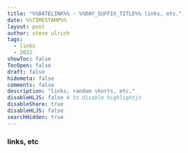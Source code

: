 ```yaml
---
title: "%%DATELINK%% - %%DAY_SUFFIX_TITLE%% links, etc."
date: %%TIMESTAMP%%
layout: post
author: steve ulrich
tags:
  - links
  - 2022
showToc: false
TocOpen: false
draft: false
hidemeta: false
comments: false
description: "links, random shorts, etc."
disableHLJS: false # to disable highlightjs
disableShare: true
disableHLJS: false
searchHidden: true
---
```


### links, etc

